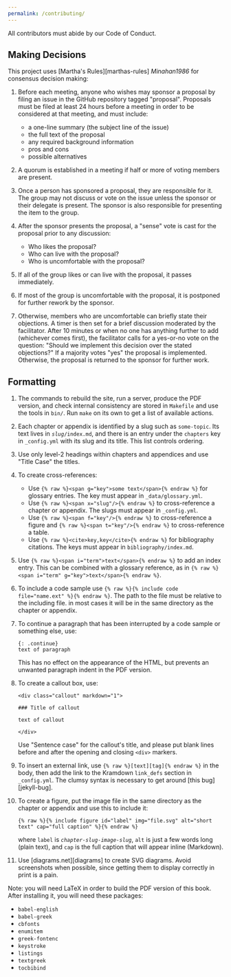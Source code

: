 ```yaml
---
permalink: /contributing/
---
```


All contributors must abide by our <span i="Code of Conduct">Code of Conduct</span>.

## Making Decisions

This project uses [Martha's Rules][marthas-rules] <cite>Minahan1986</cite> for consensus decision making:

1.  Before each meeting, anyone who wishes may sponsor a proposal by filing an
    issue in the GitHub repository tagged "proposal".  Proposals must be filed
    at least 24 hours before a meeting in order to be considered at that
    meeting, and must include:
    -   a one-line summary (the subject line of the issue)
    -   the full text of the proposal
    -   any required background information
    -   pros and cons
    -   possible alternatives

2.  A quorum is established in a meeting if half or more of voting members are
    present.

3.  Once a person has sponsored a proposal, they are responsible for it.  The
    group may not discuss or vote on the issue unless the sponsor or their
    delegate is present.  The sponsor is also responsible for presenting the
    item to the group.

4.  After the sponsor presents the proposal, a "sense" vote is cast for the
    proposal prior to any discussion:
    -   Who likes the proposal?
    -   Who can live with the proposal?
    -   Who is uncomfortable with the proposal?

5.  If all of the group likes or can live with the proposal, it passes
    immediately.

6.  If most of the group is uncomfortable with the proposal, it is postponed for
    further rework by the sponsor.

7.  Otherwise, members who are uncomfortable can briefly state their objections.
    A timer is then set for a brief discussion moderated by the facilitator.
    After 10 minutes or when no one has anything further to add (whichever comes
    first), the facilitator calls for a yes-or-no vote on the question: "Should
    we implement this decision over the stated objections?"  If a majority votes
    "yes" the proposal is implemented.  Otherwise, the proposal is returned to
    the sponsor for further work.

## Formatting

1.  The commands to rebuild the site, run a server, produce the PDF version, and
    check internal consistency are stored in `Makefile` and use the tools in
    `bin/`. Run `make` on its own to get a list of available actions.

1.  Each chapter or appendix is identified by a slug such as `some-topic`.  Its
    text lives in <code><em>slug</em>/index.md</code>, and there is an entry
    under the `chapters` key in `_config.yml` with its slug and its title. This
    list controls ordering.

1.  Use only level-2 headings within chapters and appendices and use "Title
    Case" the titles.

1.  To create cross-references:
    -   Use `{% raw %}<span g="key">some text</span>{% endraw %}` for glossary
        entries. The key must appear in `_data/glossary.yml`.
    -   Use `{% raw %}<span x="slug"/>{% endraw %}` to cross-reference a chapter or
        appendix. The slugs must appear in `_config.yml`.
    -   Use `{% raw %}<span f="key"/>{% endraw %}` to cross-reference a figure
        and `{% raw %}<span t="key"/>{% endraw %}` to cross-reference a table.
    -    Use `{% raw %}<cite>key,key</cite>{% endraw %}` for bibliography
        citations.  The keys must appear in `bibliography/index.md`.

1.  Use `{% raw %}<span i="term">text</span>{% endraw %}` to add an index entry.
    This can be combined with a glossary reference, as in
    `{% raw %}<span i="term" g="key">text</span>{% endraw %}`.

1.  To include a code sample use
    `{% raw %}{% include code file="name.ext" %}{% endraw %}`.
    The path to the file must be relative to the including file. in most cases
    it will be in the same directory as the chapter or appendix.

1.  To continue a paragraph that has been interrupted by a code sample or
    something else, use:

    ```
    {: .continue}
    text of paragraph
    ```

    This has no effect on the appearance of the HTML, but prevents an unwanted
    paragraph indent in the PDF version.

1.  To create a callout box, use:

    ```
    <div class="callout" markdown="1">

    ### Title of callout

    text of callout

    </div>
    ```

    Use "Sentence case" for the callout's title, and please put blank lines
    before and after the opening and closing `<div>` markers.

1.  To insert an external link, use `{% raw %}[text][tag]{% endraw %}` in the
    body, then add the link to the Kramdown `link_defs` section in
    `_config.yml`.  The clumsy syntax is necessary to get around [this
    bug][jekyll-bug].

1.  To create a figure, put the image file in the same directory as the chapter
    or appendix and use this to include it:

    ```
    {% raw %}{% include figure id="label" img="file.svg" alt="short text" cap="full caption" %}{% endraw %}
    ```

    where `label` is <code><em>chapter-slug</em>-<em>image-slug</em></code>,
    `alt` is just a few words long (plain text), and `cap` is the full caption
    that will appear inline (Markdown).

1.  Use [diagrams.net][diagrams] to create SVG diagrams.  Avoid screenshots when
    possible, since getting them to display correctly in print is a pain.

Note: you will need LaTeX in order to build the PDF version of this book.  After
installing it, you will need these packages:

-   `babel-english`
-   `babel-greek`
-   `cbfonts`
-   `enumitem`
-   `greek-fontenc`
-   `keystroke`
-   `listings`
-   `textgreek`
-   `tocbibind`
